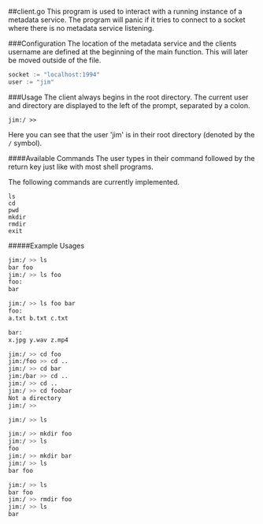 ##client.go
This program is used to interact with a running instance of a metadata service. The program will panic if it tries to connect to a socket where there is no metadata service listening.

###Configuration
The location of the metadata service and the clients username are defined at the beginning of the main function. This will later be moved outside of the file.

```Go
socket := "localhost:1994"
user := "jim"
```

###Usage
The client always begins in the root directory. The current user and directory are displayed to the left of the prompt, separated by a colon.

```
jim:/ >>
```
Here you can see that the user 'jim' is in their root directory (denoted by the `/` symbol).

####Available Commands
The user types in their command followed by the return key just like with most shell programs.

The following commands are currently implemented.

```
ls
cd
pwd
mkdir
rmdir
exit
```

#####Example Usages
```BASH
jim:/ >> ls
bar foo
jim:/ >> ls foo
foo:
bar

jim:/ >> ls foo bar
foo:
a.txt b.txt c.txt

bar:
x.jpg y.wav z.mp4
```

```BASH
jim:/ >> cd foo
jim:/foo >> cd ..
jim:/ >> cd bar
jim:/bar >> cd ..
jim:/ >> cd ..
jim:/ >> cd foobar
Not a directory
jim:/ >>
```

```BASH
jim:/ >> ls

jim:/ >> mkdir foo
jim:/ >> ls
foo
jim:/ >> mkdir bar
jim:/ >> ls
bar foo
```

```BASH
jim:/ >> ls
bar foo
jim:/ >> rmdir foo
jim:/ >> ls
bar
```